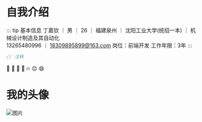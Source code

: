 # 自我介绍
::: tip 基本信息
丁嘉钦 ｜ 男 ｜ 26 ｜ 福建泉州 ｜ 沈阳工业大学(统招一本) ｜ 机械设计制造及其自动化<br/>
13265480996 ｜ 18309895899@163.com    岗位：前端开发  工作年限：3年
:::

``` js
// 注释
```
:tada: :100: :bamboo: :gift_heart: :fire: :relieved: :smile:

# 我的头像
![图片](http://47.107.225.230/public/myLogo.jpg)
<!-- <script>
  export default{
    console.log('可以在这里打印啦～～～～');
}
</script> -->